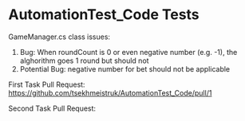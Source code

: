 # AutomationTest_Code Tests

GameManager.cs class issues:
1) Bug: When roundCount is 0 or even negative number (e.g. -1), the alghorithm goes 1 round but should not
2) Potential Bug: negative number for bet should not be applicable


First Task Pull Request:
https://github.com/tsekhmeistruk/AutomationTest_Code/pull/1

Second Task Pull Request:
